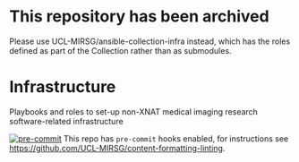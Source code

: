 # This repository has been archived

Please use UCL-MIRSG/ansible-collection-infra instead, which has the roles defined as part of the Collection rather than as submodules.

# Infrastructure

Playbooks and roles to set-up non-XNAT medical imaging research software-related infrastructure

[![pre-commit](https://img.shields.io/badge/pre--commit-enabled-brightgreen?logo=pre-commit&logoColor=white)](https://github.com/pre-commit/pre-commit)
This repo has `pre-commit` hooks enabled, for instructions see https://github.com/UCL-MIRSG/content-formatting-linting.
